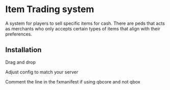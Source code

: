 
# Item Trading system

A system for players to sell specific items for cash. There are peds that acts as merchants who only accepts certain types of items that align with their preferences.

## Installation

Drag and drop

Adjust config to match your server

Comment the line in the fxmanifest if using qbcore and not qbox
    